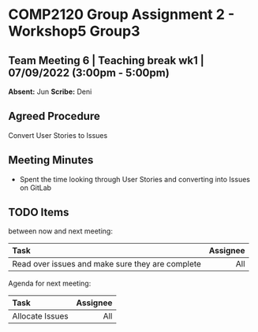 # COMP2120 Group Assignment 2 - Workshop5 Group3

## Team Meeting 6 | Teaching break wk1 | 07/09/2022 (3:00pm - 5:00pm)
**Absent:**
Jun
**Scribe:**
Deni
## Agreed Procedure
Convert User Stories to Issues

## Meeting Minutes
- Spent the time looking through User Stories and converting into Issues on GitLab

## TODO Items
between now and next meeting:

| Task                                                        | Assignee |
|:------------------------------------------------------------|---------:|
| Read over issues and make sure they are complete |      All |

Agenda for next meeting:

| Task                                                                                       | Assignee        |
|:-------------------------------------------------------------------------------------------|----------------:|
| Allocate Issues                                                          |             All |
